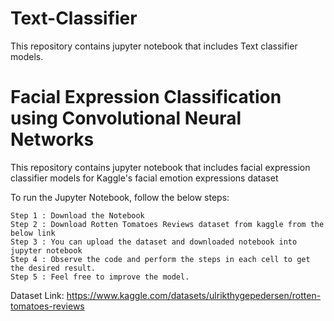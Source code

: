 # Text-Classifier

This repository contains jupyter notebook that includes Text classifier models.

# Facial Expression Classification using Convolutional Neural Networks
This repository contains jupyter notebook that includes facial expression classifier models for Kaggle's facial emotion expressions dataset

To run the Jupyter Notebook, follow the below steps:

    Step 1 : Download the Notebook
    Step 2 : Download Rotten Tomatoes Reviews dataset from kaggle from the below link 
    Step 3 : You can upload the dataset and downloaded notebook into jupyter notebook
    Step 4 : Observe the code and perform the steps in each cell to get the desired result.
    Step 5 : Feel free to improve the model.
    
Dataset Link: 
https://www.kaggle.com/datasets/ulrikthygepedersen/rotten-tomatoes-reviews
